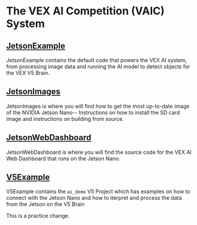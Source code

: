 # The VEX AI Competition (VAIC) System

## [JetsonExample](./JetsonExample/README.md)

JetsonExample contains the default code that powers the VEX AI system, from processing image data and running the AI model to detect objects for the VEX V5 Brain.

## [JetsonImages](./JetsonImages/README.md)

JetsonImages is where you will find how to get the most up-to-date image of the NVIDIA Jetson Nano-- Instructions on how to install the SD card image and instructions on building from source.

## [JetsonWebDashboard](./JetsonWebDashboard/README.md)

JetsonWebDashboard is where you will find the source code for the VEX AI Web Dashboard that runs on the Jetson Nano.

## [V5Example](./V5Example/ai_demo/README.md)

V5Example contains the `ai_demo` V5 Project which has examples on how to connect with the Jetson Nano and how to iterpret and process the data from the Jetson on the V5 Brain

This is a practice change.
